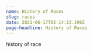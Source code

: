 ```yaml
---
name: History of Races
slug: races
date: 2021-06-17T02:14:13.196Z
page-headline: History of Races
---
```

history of race